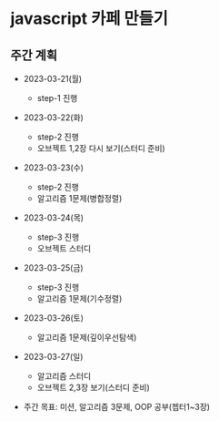 # javascript 카페 만들기

## 주간 계획
- 2023-03-21(월)
  - step-1 진행
- 2023-03-22(화)
  - step-2 진행
  - 오브젝트 1,2장 다시 보기(스터디 준비)
- 2023-03-23(수)
  - step-2 진행
  - 알고리즘 1문제(병합정렬)
- 2023-03-24(목)
  - step-3 진행
  - 오브젝트 스터디
- 2023-03-25(금)
  - step-3 진행
  - 알고리즘 1문제(기수정렬)
- 2023-03-26(토)
  - 알고리즘 1문제(깊이우선탐색)
- 2023-03-27(일)
  - 알고리즘 스터디
  - 오브젝트 2,3장 보기(스터디 준비)

- 주간 목표: 미션, 알고리즘 3문제, OOP 공부(쳅터1~3장)